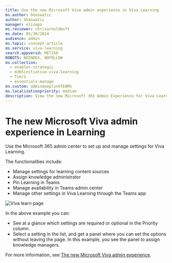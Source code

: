 ```yaml
---
title: Use the new Microsoft Viva admin experience in Viva Learning
ms.author: bhaswatic
author: bhaswatic
manager: elizapo
ms.reviewer: chrisarnoldmsft
ms.date: 05/30/2024
audience: admin
ms.topic: concept-article
ms.service: viva-learning
search.appverid: MET150
ROBOTS: NOINDEX, NOFOLLOW
ms.collection:
  - enabler-strategic
  - m365initiative-viva-learning
  - Tier1
  - essentials-manage
ms.custom: admindeeplinkTEAMS
ms.localizationpriority: medium
description: View the new Microsoft 365 Admin Experience for Viva Learning.
---
```


# The new Microsoft Viva admin experience in Learning

Use the Microsoft 365 admin center to set up and manage settings for Viva Learning.

The functionalities include:

- Manage settings for learning content sources
- Assign knowledge administrator
- Pin Learning in Teams
- Manage availability in Teams admin center
- Manage other settings in Viva Learning through the Teams app

![Viva learn page](/viva/media/learn-admin.png)

In the above example you can:

- See at a glance which settings are required or optional in the Priority column.
- Select a setting in the list, and get a panel where you can set the options without leaving the page. In this example, you see the panel to assign knowledge managers.

For more information, see [The new Microsoft Viva admin experience](/viva/new-microsoft-viva-admin-experience).

